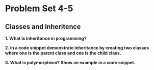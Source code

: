 # Problem Set 4-5

## Classes and Inheritence 

**1. What is inheritance in programming?**

**2. In a code snippet demonstrate inheritance by creating two classes where one is the parent class and one is the child class.**

**3. What is polymorphism? Show an example in a code snippet.**


